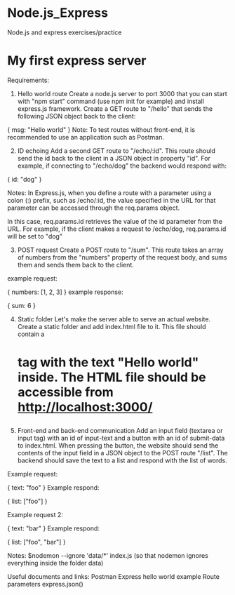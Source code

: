 # Node.js_Express

Node.js and express exercises/practice

# My first express server

Requirements:

1. Hello world route
Create a node.js server to port 3000 that you can start with "npm start" command (use npm init for example) and install express.js framework. Create a GET route to "/hello" that sends the following JSON object back to the client:

{
    msg: "Hello world"
}
Note: To test routes without front-end, it is recommended to use an application such as Postman.

2. ID echoing
Add a second GET route to "/echo/:id". This route should send the id back to the client in a JSON object in property "id". For example, if connecting to "/echo/dog" the backend would respond with:

{
    id: "dog"
}

Notes: In Express.js, when you define a route with a parameter using a colon (:) prefix, such as /echo/:id, the value specified in the URL for that parameter can be accessed through the req.params object.

In this case, req.params.id retrieves the value of the id parameter from the URL. For example, if the client makes a request to /echo/dog, req.params.id will be set to "dog"

3. POST request
Create a POST route to "/sum". This route takes an array of numbers from the "numbers" property of the request body, and sums them and sends them back to the client.

example request:

{
    numbers: [1, 2, 3]
}
example response:

{
    sum: 6
}

4. Static folder
Let's make the server able to serve an actual website. Create a static folder and add index.html file to it. This file should contain a <h1> tag with the text "Hello world" inside. The HTML file should be accessible from <http://localhost:3000/>

5. Front-end and back-end communication
Add an input field (textarea or input tag) with an id of input-text and a button with an id of submit-data to index.html. When pressing the button, the website should send the contents of the input field in a JSON object to the POST route "/list". The backend should save the text to a list and respond with the list of words.

Example request:

{
    text: "foo"
}
Example respond:

{
    list: ["foo"]
}

Example request 2:

{
    text: "bar"
}
Example respond:

{
    list: ["foo", "bar"]
}

Notes: $nodemon --ignore 'data/*' index.js (so that nodemon ignores everything inside the folder data)

Useful documents and links:
Postman
Express hello world example
Route parameters
express.json()
